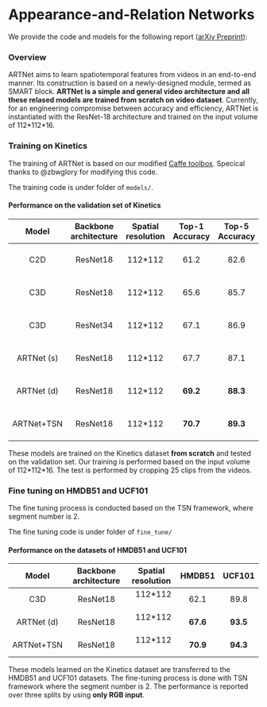 # Appearance-and-Relation Networks
We provide the code and models for the following report ([arXiv Preprint](https://arxiv.org/abs/1711.09125)):
  
### Overview
ARTNet aims to learn spatiotemporal features from videos in an end-to-end manner. Its construction is based on a newly-designed module, termed as SMART block. **ARTNet is a simple and general video architecture and all these relased models are trained from scratch on video dataset**. Currently, for an engineering compromise between accuracy and efficiency, ARTNet is instantiated with the ResNet-18 architecture and trained on the input volume of 112\*112\*16. 

### Training on Kinetics
The training of ARTNet is based on our modified [Caffe toolbox](https://github.com/yjxiong/caffe/tree/3D). Specical thanks to @zbwglory for modifying this code. 

The training code is under folder of `models/`.

#### Performance on the validation set of Kinetics

|        Model        | Backbone architecture | Spatial resolution | Top-1 Accuracy | Top-5 Accuracy |
|:-------------------:|:--------------:|:--------------:| :--------------:| :--------------:|
| C2D |    ResNet18   |    112\*112   |  61.2 | 82.6 |
| C3D |    ResNet18   |    112\*112   |  65.6 | 85.7 |
| C3D |    ResNet34   |    112\*112   |  67.1 | 86.9 |
| ARTNet (s) |    ResNet18   |    112\*112   |  67.7 | 87.1 |
| ARTNet (d) |    ResNet18   |    112\*112   |  **69.2** | **88.3** |
| ARTNet+TSN |    ResNet18   |    112\*112   |  **70.7** | **89.3** |

These models are trained on the Kinetics dataset **from scratch** and tested on the validation set. Our training is performed based on the input volume of 112\*112\*16. The test is performed by cropping 25 clips from the videos.

### Fine tuning on HMDB51 and UCF101
The fine tuning process is conducted based on the TSN framework, where segment number is 2.

The fine tuning code is under folder of `fine_tune/`

#### Performance on the datasets of HMDB51 and UCF101
|        Model        | Backbone architecture | Spatial resolution | HMDB51 | UCF101 |
|:-------------------:|:--------------:|:--------------:| :--------------:| :--------------:|
| C3D |    ResNet18   |    112\*112   |  62.1 | 89.8 |
| ARTNet (d) |    ResNet18   |    112\*112   |  **67.6** | **93.5** |
| ARTNet+TSN |    ResNet18   |    112\*112   |  **70.9** | **94.3** |

These models learned on the Kinetics dataset are transferred to the HMDB51 and UCF101 datasets. The fine-tuning process is done with TSN framework where the segment number is 2. The performance is reported over three splits by using **only RGB input**.
